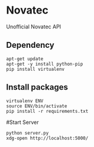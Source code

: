 # Novatec
Unofficial Novatec API

## Dependency
```
apt-get update
apt-get -y install python-pip
pip install virtualenv
```

## Install packages
```
virtualenv ENV
source ENV/bin/activate
pip install -r requirements.txt
```

#Start Server
```
python server.py
xdg-open http://localhost:5000/
```
